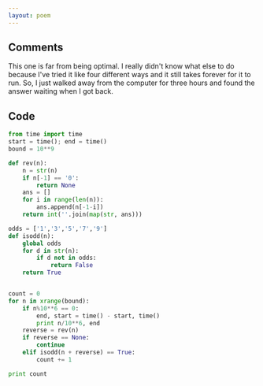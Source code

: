 ```yaml
---
layout: poem
---
```


## Comments

This one is far from being optimal. I really didn't know what else to do
because I've tried it like four different ways and it still takes forever for
it to run. So, I just walked away from the computer for three hours and found
the answer waiting when I got back.

## Code

```python
from time import time
start = time(); end = time()
bound = 10**9

def rev(n):
	n = str(n)
	if n[-1] == '0':
		return None
	ans = []
	for i in range(len(n)):
		ans.append(n[-1-i])
	return int(''.join(map(str, ans)))

odds = ['1','3','5','7','9']
def isodd(n):
	global odds
	for d in str(n):
		if d not in odds:
			return False
	return True


count = 0
for n in xrange(bound):
	if n%10**6 == 0: 
		end, start = time() - start, time()	
		print n/10**6, end
	reverse = rev(n)
	if reverse == None:
		continue
	elif isodd(n + reverse) == True:
		count += 1

print count
```

